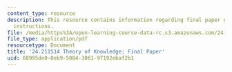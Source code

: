 ```yaml
---
content_type: resource
description: This resource contains information regarding final paper guidelines and
  instructions.
file: /media/https%3A/open-learning-course-data-rc.s3.amazonaws.com/24-211-theory-of-knowledge-spring-2014/68995de00eb95084306197192ebaf2b1_MIT24_211S11_FinalPaper.pdf
file_type: application/pdf
resourcetype: Document
title: '24.211S14 Theory of Knowledge: Final Paper'
uid: 68995de0-0eb9-5084-3061-97192ebaf2b1
---
```

